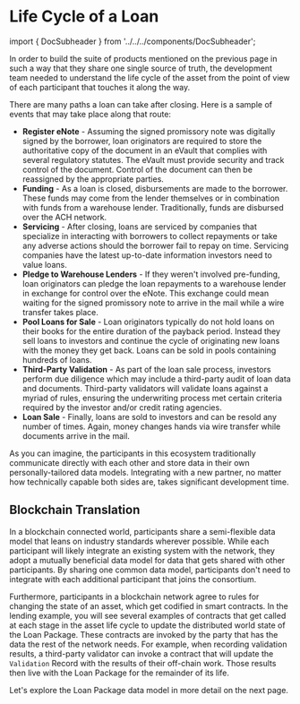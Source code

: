 # Life Cycle of a Loan

import { DocSubheader } from '../../../components/DocSubheader';

<DocSubheader text='Translating the traditional life cycle of a loan to a blockchain-enabled world'
/>

In order to build the suite of products mentioned on the previous page in such a way that they share one single source of truth, the development team needed to understand the life cycle of the asset from the point of view of each participant that touches it along the way.

There are many paths a loan can take after closing. Here is a sample of events that may take place along that route:

- **Register eNote** - Assuming the signed promissory note was digitally signed by the borrower, loan originators are required to store the authoritative copy of the document in an eVault that complies with several regulatory statutes. The eVault must provide security and track control of the document. Control of the document can then be reassigned by the appropriate parties.
- **Funding** - As a loan is closed, disbursements are made to the borrower. These funds may come from the lender themselves or in combination with funds from a warehouse lender. Traditionally, funds are disbursed over the ACH network.
- **Servicing** - After closing, loans are serviced by companies that specialize in interacting with borrowers to collect repayments or take any adverse actions should the borrower fail to repay on time. Servicing companies have the latest up-to-date information investors need to value loans.
- **Pledge to Warehouse Lenders** - If they weren't involved pre-funding, loan originators can pledge the loan repayments to a warehouse lender in exchange for control over the eNote. This exchange could mean waiting for the signed promissory note to arrive in the mail while a wire transfer takes place.
- **Pool Loans for Sale** - Loan originators typically do not hold loans on their books for the entire duration of the payback period. Instead they sell loans to investors and continue the cycle of originating new loans with the money they get back. Loans can be sold in pools containing hundreds of loans.
- **Third-Party Validation** - As part of the loan sale process, investors perform due diligence which may include a third-party audit of loan data and documents. Third-party validators will validate loans against a myriad of rules, ensuring the underwriting process met certain criteria required by the investor and/or credit rating agencies.
- **Loan Sale** - Finally, loans are sold to investors and can be resold any number of times. Again, money changes hands via wire transfer while documents arrive in the mail.

As you can imagine, the participants in this ecosystem traditionally communicate directly with each other and store data in their own personally-tailored data models. Integrating with a new partner, no matter how technically capable both sides are, takes significant development time.

## Blockchain Translation

In a blockchain connected world, participants share a semi-flexible data model that leans on industry standards wherever possible. While each participant will likely integrate an existing system with the network, they adopt a mutually beneficial data model for data that gets shared with other participants. By sharing one common data model, participants don't need to integrate with each additional participant that joins the consortium.

Furthermore, participants in a blockchain network agree to rules for changing the state of an asset, which get codified in smart contracts. In the lending example, you will see several examples of contracts that get called at each stage in the asset life cycle to update the distributed world state of the Loan Package. These contracts are invoked by the party that has the data the rest of the network needs. For example, when recording validation results, a third-party validator can invoke a contract that will update the `Validation` Record with the results of their off-chain work. Those results then live with the Loan Package for the remainder of its life.

Let's explore the Loan Package data model in more detail on the next page.
